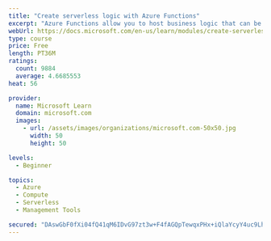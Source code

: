 ```yaml
---
title: "Create serverless logic with Azure Functions"
excerpt: "Azure Functions allow you to host business logic that can be executed without managing or provisioning server infrastructure"
webUrl: https://docs.microsoft.com/en-us/learn/modules/create-serverless-logic-with-azure-functions/
type: course
price: Free
length: PT36M
ratings:
  count: 9884
  average: 4.6685553
heat: 56

provider:
  name: Microsoft Learn
  domain: microsoft.com
  images:
    - url: /assets/images/organizations/microsoft.com-50x50.jpg
      width: 50
      height: 50

levels:
  - Beginner

topics:
  - Azure
  - Compute
  - Serverless
  - Management Tools

secured: "DAswGbF0fXi04fQ41qM6IDvG97zt3w+F4fAGQpTewqxPHx+iQlaYcyY4uc9LhWpXYMEorjR9kWv39ult5JkTEygDpZMl8D6GhH7fPLnoNFaOW2Z1PmWCC379Q3vYAhV3tNUbneNLpKGyxKfLFCltc/AQAGBwShvvjAH83twINe9BpOPug8IfvvEhDjSj5a/yD4AxT11bhxn2ZqcrIWbWnWhFVMHWt7H38XvLCoJc1YE67kppbNrOrW0NJl40+k2Wi0pAKY/1062zn/IzPm111OlT/7vyxr6cmFGnvhJoJzCFYVNlXPPZ2sDHediMSDXTiXlew9tWVhpWGCUYw7rTuSMpKcFSodJ+SHASsMJbUD2OZhYE+awpfcvo9N8sPxKj9dZ1+q2oL01KpjvKDxnqKscV3EOwaoNmwMgqk7Au2Xg=;1ihCMnVK/Owl4IhUFCMGdA=="
---
```


